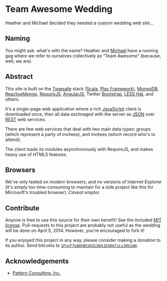 # Team Awesome Wedding

Heather and Michael decided they needed a custom wedding web site…

## Naming

You might ask: what's with the name? Heather and [Michael](http://github.com/michaelahlers) have a running gag where we refer to ourselves collectively as “Team Awesome” (because, well, we are).

## Abstract

This site is built on the [Typesafe](http://typesafe.com/) stack ([Scala](http://scala-lang.org/), [Play Framework](http://playframework.com/)), [MongoDB](http://mongodb.org), [ReactiveMongo](http://reactivemongo.org/), [RequireJS](http://requirejs.org/), [AngularJS](http://angularjs.org/), Twitter [Bootstrap](http://getbootstrap.org), [LESS Hat](http://lesshat.madebysource.com/), and others.

It's a single-page web application where a rich [JavaScript](http://developer.mozilla.org/en-US/docs/Web/JavaScript) client is downloaded once, then all data exchnaged with the server as [JSON](http://json.org/) over [REST](http://en.wikipedia.org/wiki/Representational_state_transfer) web services.

There are few web services that deal with two main data types: groups (which represent a party of invitees), and invitees (which record who's to attend).

The client loads its modules asynchronously with RequireJS, and makes heavy use of HTML5 features.

## Browsers

We've only tested on modern browsers, and no versions of Internet Explorer (it's simply too time-consuming to maintain for a side project like this for Microsoft's troubled browser). _Caveat emptor._

## Contribute

Anyone is free to use this source for their own benefit! See the included [MIT license](http://github.com/michaelahlers/team-awesome-wedding/blob/master/LICENSE.md). Pull-requests to this project are probably not useful as the wedding will be done on April 5, 2014. However, you're encouraged to fork it!

If you enjoyed this project in any way, please consider making a donation to its author. Send bitcoins to [`1Fnnf7p8AhBCUG5LUGk1kSKm7iLsJHV1mH`](bitcoin:1Fnnf7p8AhBCUG5LUGk1kSKm7iLsJHV1mH).

## Acknowledgements

- [Pattern Consulting, Inc.](http://pattern.nu/)
